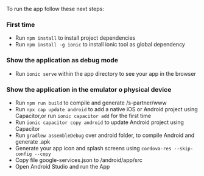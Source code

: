 To run the app follow these next steps:

### First time

- Run `npm install` to install project dependencies 
- Run `npm install -g ionic` to install ionic tool as global dependency

### Show the application as debug mode 
- Run `ionic serve` within the app directory to see your app in the browser

### Show the application in the emulator o physical device 

- Run `npm run build` to compile and generate /s-partner/www
- Run `npx cap update android` to add a native iOS or Android project using Capacitor,or run `ionic capacitor add` for the first time
- Run `ionic capacitor copy android` to update Android project using Capacitor
- Run `gradlew assembleDebug` over android folder, to compile Android and generate .apk
- Generate your app icon and splash screens using `cordova-res --skip-config --copy`
- Copy file google-services.json to /android/app/src
- Open Android Studio and run the App


